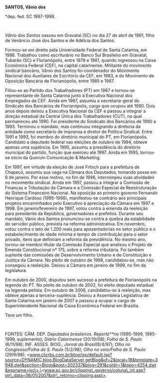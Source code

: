 **SANTOS, Vânio dos**

\*dep. fed. SC 1997-1999.

 

*Vânio dos Santos* nasceu em Gravatal (SC) no dia 27 de abril de 1961,
filho de Venâncio José dos Santos e de Adélcia dos Santos.

Formou-se em direito pela Universidade Federal de Santa Catarina, em
1986. Trabalhou como escriturário no Banco Sul Brasileiro em Gravatal,
Tubarão (SC) e Florianópolis, entre 1979 e 1981, quando ingressou na
Caixa Econômica Federal (CEF), na capital catarinense. Militante do
movimento sindical bancário, Vânio dos Santos foi coordenador do
Movimento Nacional dos Auxiliares de Escritório da CEF, em 1983, e do
Movimento de Oposição Bancária de Florianópolis, entre 1985 e 1987.

Filiou-se ao Partido dos Trabalhadores (PT) em 1987 e tornou-se
representante de Santa Catarina junto à Executiva Nacional dos
Empregados da CEF. Ainda em 1987, assumiu a secretaria-geral do
Sindicato dos Bancários de Florianópolis, cargo que ocupou até 1990.
Dois anos depois deixou a Executiva Nacional da CEF e passou a integrar
a direção estadual da Central Única dos Trabalhadores (CUT), na qual
permaneceu até 1990. Foi presidente do Sindicato dos Bancários de 1990 a
1993. Terminou o mandato, mas continuou integrando a diretoria da
entidade como secretário de Imprensa e diretor de Política Sindical.
Entre 1991 e 1993, foi membro do diretório municipal do PT, em
Florianópolis. Candidato a deputado federal nas eleições de outubro de
1994, obteve apenas uma suplência. Em 1995, assumiu a presidência do
diretório municipal do partido, função que exerceu até 1997. Ainda em
1995, tornou-se sócio da Quorum Comunicação & Marketing.

Em 1997, em virtude da eleição de José Fritsch para a prefeitura de
Chapecó, assumiu sua vaga na Câmara dos Deputados, tomando posse em 6 de
janeiro. Por esse motivo, no fim de 1996, interrompeu suas atividades no
movimento sindical. Ainda em 1997, passou a integrar a Comissão de
Finanças e Tributação da Câmara e a Comissão Especial de Reestruturação
do Sistema Financeiro Nacional. Na oposição ao primeiro governo Fernando
Henrique Cardoso (1995-1998), manifestou-se contrário aos principais
projetos encaminhados pelo Executivo à apreciação da Câmara em 1997 e
1998. Em janeiro/fevereiro de 1997, votou contra a emenda da reeleição
para presidente da República, governadores e prefeitos. Durante seu
mandato, Vânio dos Santos pronunciou-se contra a quebra da estabilidade
do servidor público, prevista na reforma administrativa. Em novembro,
votou contra o teto de 1.200 reais para aposentadorias no setor público
e o estabelecimento de idade mínima e tempo de contribuição para o setor
privado, itens que definiram a reforma da previdência. No mesmo ano,
tornou-se membro titular da Comissão Especial que analisou o Projeto de
Emenda Constitucional nº 175, sobre a reforma tributária. Foi também
suplente das comissões de Desenvolvimento Urbano e de Constituição e
Justiça da Câmara. No pleito de outubro de 1998, candidatou-se, mas não
conseguiu a reeleição. Deixou a Câmara em janeiro de 1999, no fim da
legislatura.

Em outubro de 2000, disputou sem sucesso a prefeitura de Florianópolis
na legenda do PT. No pleito de outubro de 2002, foi eleito deputado
estadual na legenda petista. Em outubro de 2006, candidatou-se à
reeleição, mas obteve apenas a terceira-suplência. Deixou a Assembleia
Legislativa de Santa Catarina em janeiro de 2007 e passou a ocupar o
cargo de Superintendente Nacional da Caixa Econômica Federal em
Brasília.

Teve um filho.

 

FONTES: CÂM. DEP. *Deputados brasileiros. Repertó**rio* (1995-1999,
1995-1999, suplemento); *Diário Catarinense* (20/10/08); *Folha de S.
Paulo* (6/11/98); INF. ASSES. BIOG.; *Jornal do Brasil*(6/4/97); *Olho
no Congresso/Folha de S. Paulo* (5/2/98); *Olho no voto/Folha de S.
Paulo* (29/9/98);
\<www.clicrbs.com.br/blog/jsp/default.jsp?source=DYNAMIC,blog.BlogDataServer,getBlog&uf=2&local=18&template=3948.dwt&section=Blogs&post=202337&blog=291&coldir=1&topo=4254.dwt&espname=jsc\>.\<www.sc.gov.br/clipping\_governo/coluna\_int.asp?str\_data=06/01/2007&str\_retorno=clipping.asp\>.

 

 
